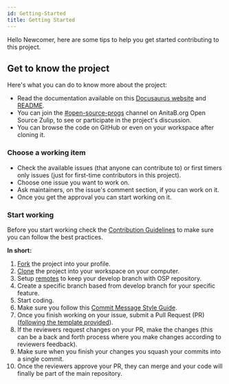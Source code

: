 ```yaml
---
id: Getting-Started
title: Getting Started
---
```


Hello Newcomer, here are some tips to help you get started contributing to this project.

## Get to know the project
Here's what you can do to know more about the project:

* Read the documentation available on this [Docusaurus website](https://osp-backend-docs.surge.sh/) and [README](https://github.com/anitab-org/open-source-programs-backend/blob/develop/README.md).
* You can join the [#open-source-progs](https://anitab-org.zulipchat.com/#narrow/stream/237907-open-source-progs) channel on AnitaB.org Open Source Zulip, to see or participate in the project's discussion.
* You can browse the code on GitHub or even on your workspace after cloning it.

### Choose a working item
* Check the available issues (that anyone can contribute to) or first timers only issues (just for first-time contributors in this project).
* Choose one issue you want to work on.
* Ask maintainers, on the issue's comment section, if you can work on it.
* Once you get the approval you can start working on it.

### Start working
Before you start working check the [Contribution Guidelines](https://github.com/anitab-org/open-source-programs-backend/blob/develop/.github/CONTRIBUTING.md) to make sure you can follow the best practices.

**In short:**

1. [Fork](./Fork,-Clone,-Remote-and-Pull-Request.md#fork-the-repo) the project into your profile.
2. [Clone](./Fork,-Clone,-Remote-and-Pull-Request.md#clone) the project into your workspace on your computer.
3. Setup [remotes](./Fork,-Clone,-Remote-and-Pull-Request.md#add-remote) to keep your develop branch with OSP repository.
4. Create a specific branch based from develop branch for your specific feature.
5. Start coding.
6. Make sure you follow this [Commit Message Style Guide](./Commit-Message-Style-Guide.md).
7. Once you finish working on your issue, submit a Pull Request (PR) ([following the template provided](https://github.com/anitab-org/open-source-programs-backend/blob/develop/.github/PULL_REQUEST_TEMPLATE.md)).
8. If the reviewers request changes on your PR, make the changes (this can be a back and forth process where you make changes according to reviewers feedback).
9. Make sure when you finish your changes you squash your commits into a single commit.
10. Once the reviewers approve your PR, they can merge and your code will finally be part of the main repository.

